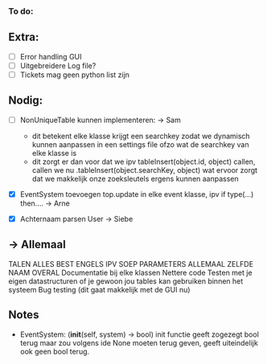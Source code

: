 ### To do:
## Extra:
-[ ] Error handling GUI
-[ ] Uitgebreidere Log file?
-[ ] Tickets mag geen python list zijn

## Nodig:
- [ ] NonUniqueTable kunnen implementeren: -> Sam
    - dit betekent elke klasse krijgt een searchkey zodat we dynamisch kunnen aanpassen in een settings file ofzo wat de searchkey van elke klasse is
    - dit zorgt er dan voor dat we ipv tableInsert(object.id, object) callen, callen we nu .tableInsert(object.searchKey, object) wat ervoor zorgt dat we makkelijk onze zoeksleutels ergens kunnen aanpassen

- [X] EventSystem toevoegen top.update in elke event klasse, ipv if type(...) then.... -> Arne
- [X] Achternaam parsen User -> Siebe

## -> Allemaal
  TALEN ALLES BEST ENGELS IPV SOEP
  PARAMETERS ALLEMAAL ZELFDE NAAM OVERAL 
  Documentatie bij elke klassen
  Nettere code 
  Testen met je eigen datastructuren of je gewoon jou tables kan gebruiken binnen het systeem
  Bug testing (dit gaat makkelijk met de GUI nu)
  
## Notes
- EventSystem: (__init__(self, system) -> bool) init functie geeft zogezegt bool terug maar zou volgens ide None moeten
terug geven, geeft uiteindelijk ook geen bool terug.